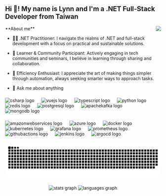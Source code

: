 <br clear="both">

## Hi 👋! My name is Lynn and I'm a .NET Full-Stack Developer from Taiwan
<img align="right" src="https://visitor-badge.laobi.icu/badge?page_id=OrangeRed0706.OrangeRed0706&"  />
**About me**

- 👨‍💻 .NET Practitioner: I navigate the realms of .NET and full-stack development with a focus on practical and sustainable solutions.

- 🌱 Learner & Community Participant: Actively engaging in tech communities and seminars, I believe in learning through sharing and collaboration.

- 🧩 Efficiency Enthusiast: I appreciate the art of making things simpler through automation, always seeking smarter ways to approach tasks.

- 💬 Ask me about anything


###

<div align="left">
  <img src="https://cdn.jsdelivr.net/gh/devicons/devicon/icons/csharp/csharp-original.svg" height="40" alt="csharp logo"  />
  <img width="15" />
  <img src="https://cdn.simpleicons.org/vuedotjs/4FC08D" height="40" alt="vuejs logo"  />
  <img width="15" />
  <img src="https://cdn.jsdelivr.net/gh/devicons/devicon/icons/typescript/typescript-original.svg" height="40" alt="typescript logo"  />
  <img width="15" />
  <img src="https://cdn.jsdelivr.net/gh/devicons/devicon/icons/python/python-original.svg" height="40" alt="python logo"  />
  <img width="15" />
  <img src="https://cdn.jsdelivr.net/gh/devicons/devicon/icons/redis/redis-original.svg" height="40" alt="redis logo"  />
  <img width="15" />
  <img src="https://cdn.jsdelivr.net/gh/devicons/devicon/icons/postgresql/postgresql-original.svg" height="40" alt="postgresql logo"  />
  <img width="15" />
  <img src="https://skillicons.dev/icons?i=kafka" height="40" alt="apachekafka logo"  />
  <img width="15" />
  <img src="https://cdn.jsdelivr.net/gh/devicons/devicon/icons/mongodb/mongodb-original.svg" height="40" alt="mongodb logo"  />
</div>

###

<div align="left">
  <img src="https://skillicons.dev/icons?i=aws" height="40" alt="amazonwebservices logo"  />
  <img width="15" />
  <img src="https://cdn.jsdelivr.net/gh/devicons/devicon/icons/azure/azure-original.svg" height="40" alt="azure logo"  />
  <img width="15" />
  <img src="https://cdn.jsdelivr.net/gh/devicons/devicon/icons/docker/docker-original.svg" height="40" alt="docker logo"  />
  <img width="15" />
  <img src="https://skillicons.dev/icons?i=kubernetes" height="40" alt="kubernetes logo"  />
  <img width="15" />
  <img src="https://cdn.jsdelivr.net/gh/devicons/devicon/icons/grafana/grafana-original.svg" height="40" alt="grafana logo"  />
  <img width="15" />
  <img src="https://cdn.jsdelivr.net/gh/devicons/devicon/icons/prometheus/prometheus-original.svg" height="40" alt="prometheus logo"  />
  <img width="15" />
  <img src="https://skillicons.dev/icons?i=githubactions" height="40" alt="githubactions logo"  />
  <img width="15" />
  <img src="https://skillicons.dev/icons?i=jenkins" height="40" alt="jenkins logo"  />
  <img width="15" />
  <img src="https://cdn.jsdelivr.net/gh/devicons/devicon/icons/argocd/argocd-original.svg" height="40" alt="argocd logo"  />
</div>

###

<img src="https://raw.githubusercontent.com/OrangeRed0706/OrangeRed0706/output/snake.svg" alt="Snake animation" />

###

<div align="center">
  <img src="https://github-readme-stats.vercel.app/api?username=OrangeRed0706&hide_title=false&hide_rank=true&show_icons=true&include_all_commits=true&count_private=true&disable_animations=false&theme=dracula&locale=en&hide_border=false" height="170" alt="stats graph"  />
  <img src="https://github-readme-stats.vercel.app/api/top-langs?username=OrangeRed0706&locale=en&hide_title=false&layout=compact&card_width=320&langs_count=5&theme=dracula&hide_border=false" height="150" alt="languages graph"  />
</div>

###
